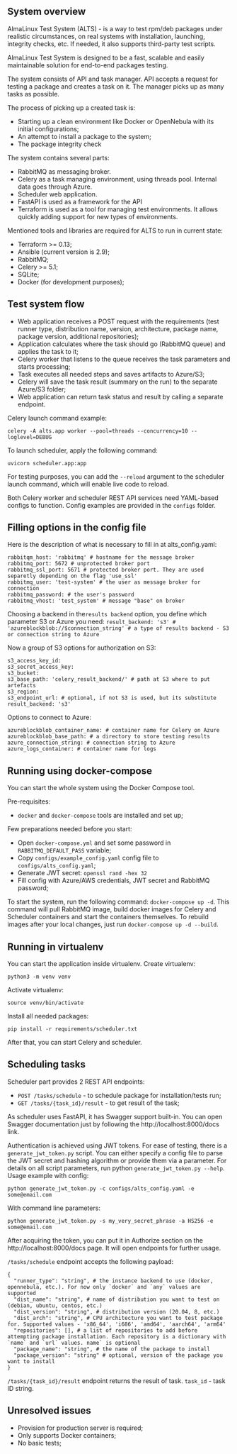 System overview
--

AlmaLinux Test System (ALTS) - is a way to test rpm/deb packages under realistic circumstances, on real systems with installation, launching, integrity checks, etc. If needed, it also supports third-party test scripts.

AlmaLinux Test System is designed to be a fast, scalable and easily maintainable solution for end-to-end packages testing. 

The system consists of API and task manager. API accepts a request for testing a package and creates a task on it. The manager picks up as many tasks as possible. 

The process of picking up a created task is:
- Starting up a clean environment like Docker or OpenNebula with its initial configurations;
- An attempt to install a package to the system;
- The package integrity check

The system contains several parts:

- RabbitMQ as messaging broker.
- Celery as a task managing environment, using threads pool. Internal data goes through Azure.
- Scheduler web application.
- FastAPI is used as a framework for the API
- Terraform is used as a tool for managing test environments. It allows quickly adding support for new types of environments.

Mentioned tools and libraries are required for ALTS to run in current state:

- Terraform >= 0.13;
- Ansible (current version is 2.9);
- RabbitMQ;
- Celery >= 5.1;
- SQLite;
- Docker (for development purposes);


Test system flow
--

- Web application receives a POST request with the requirements (test runner type, distribution name, version, architecture, package name, package version, additional repositories);
- Application calculates where the task should go (RabbitMQ queue) and applies the task to it;
- Celery worker that listens to the queue receives the task parameters and starts processing;
- Task executes all needed steps and saves artifacts to Azure/S3;
- Celery will save the task result (summary on the run) to the separate Azure/S3 folder;
- Web application can return task status and result by calling a separate endpoint.

Celery launch command example:

`celery -A alts.app worker --pool=threads --concurrency=10 --loglevel=DEBUG`

To launch scheduler, apply the following command:

`uvicorn scheduler.app:app`

For testing purposes, you can add the `--reload` argument to the scheduler launch command, which will enable live code to reload.

Both Celery worker and scheduler REST API services need YAML-based configs to function. Config examples are provided in the `configs` folder.


Filling options in the config file
--

Here is the description of what is necessary to fill in at alts_config.yaml:

```
rabbitqm_host: 'rabbitmq' # hostname for the message broker
rabbitmq_port: 5672 # unprotected broker port
rabbitmq_ssl_port: 5671 # protected broker port. They are used separetly depending on the flag 'use_ssl'
rabbitmq_user: 'test-system' # the user as message broker for connection
rabbitmq_password: # the user's password
rabbitmq_vhost: 'test_system' # message "base" on broker
```

Choosing a backend in the`results backend` option, you define which parameter S3 or Azure you need:
`result_backend: 's3' #  'azureblockblob://$connection_string' # a type of results backend - S3 or connection string to Azure`

Now a group of S3 options for authorization on S3:

```
s3_access_key_id:
s3_secret_access_key:
s3_bucket:
s3_base_path: 'celery_result_backend/' # path at S3 where to put artefacts
s3_region:
s3_endpoint_url: # optional, if not S3 is used, but its substitute
result_backend: 's3'
```

Options to connect to Azure:

```
azureblockblob_container_name: # container name for Celery on Azure
azureblockblob_base_path: # a directory to store testing results
azure_connection_string: # connection string to Azure
azure_logs_container: # container name for logs
```

Running using docker-compose
--

You can start the whole system using the Docker Compose tool.

Pre-requisites:

- `docker` and `docker-compose` tools are installed and set up;

Few preparations needed before you start:

- Open `docker-compose.yml` and set some password in `RABBITMQ_DEFAULT_PASS` variable;
- Copy `configs/example_config.yaml` config file to `configs/alts_config.yaml`;
- Generate JWT secret: `openssl rand -hex 32`
- Fill config with Azure/AWS credentials, JWT secret and RabbitMQ password;

To start the system, run the following command: `docker-compose up -d`. This command will pull RabbitMQ image, build docker images for Celery and Scheduler containers and start the containers themselves. To rebuild images after your local changes, just run `docker-compose up -d --build`.


Running in virtualenv
--
You can start the application inside virtualenv. Create virtualenv:

`python3 -m venv venv`

Activate virtualenv:

`source venv/bin/activate`

Install all needed packages:

`pip install -r requirements/scheduler.txt`

After that, you can start Celery and scheduler.


Scheduling tasks
--

Scheduler part provides 2 REST API endpoints:

- `POST /tasks/schedule` - to schedule package for installation/tests run;
- `GET /tasks/{task_id}/result` - to get result of the task;

As scheduler uses FastAPI, it has Swagger support built-in. You can open Swagger documentation just by following the http://localhost:8000/docs link.

Authentication is achieved using JWT tokens. For ease of testing, there is a `generate_jwt_token.py` script. You can either specify a config file to parse the JWT secret and hashing algorithm or provide them via a parameter. For details on all script parameters, run python `generate_jwt_token.py --help`. Usage example with config:

`python generate_jwt_token.py -c configs/alts_config.yaml -e some@email.com`

With command line parameters:

`python generate_jwt_token.py -s my_very_secret_phrase -a HS256 -e some@email.com`

After acquiring the token, you can put it in Authorize section on the http://localhost:8000/docs page. It will open endpoints for further usage.

`/tasks/schedule` endpoint accepts the following payload:

```
{
  "runner_type": "string", # the instance backend to use (docker, opennebula, etc.). For now only `docker` and `any` values are supported
  "dist_name": "string", # name of distribution you want to test on (debian, ubuntu, centos, etc.)
  "dist_version": "string", # distribution version (20.04, 8, etc.)
  "dist_arch": "string", # CPU architecture you want to test package for. Supported values - 'x86_64', 'i686', 'amd64', 'aarch64', 'arm64'
  "repositories": [], # a list of repositories to add before attempting package installation. Each repository is a dictionary with `name` and `url` values. name` is optional
  "package_name": "string", # the name of the package to install
  "package_version": "string" # optional, version of the package you want to install
}
```
  
`/tasks/{task_id}/result` endpoint returns the result of task. `task_id` - task ID string.

Unresolved issues
--
- Provision for production server is required;
- Only supports Docker containers;
- No basic tests;
